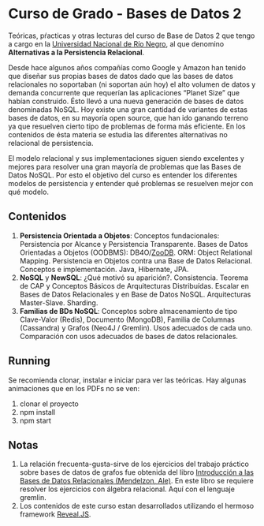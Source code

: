 # Curso de Grado - Bases de Datos 2

Teóricas, pŕacticas y otras lecturas del curso de Base de Datos 2 que tengo a cargo en la [Universidad Nacional de Río Negro](http://sedeatlantica.unrn.edu.ar/), al que denomino **Alternativas a la Persistencia Relacional**.

Desde hace algunos años compañías como Google y Amazon han tenido que diseñar sus propias bases de datos dado que las bases de datos relacionales no soportaban (ni soportan aún hoy) el alto volumen de datos y demanda concurrente que requerían las aplicaciones “Planet Size” que habían construido. Ésto llevó a una nueva generación de bases de datos denominadas NoSQL. Hoy existe una gran cantidad de variantes de estas bases de datos, en su mayoría open source, que han ido ganando terreno ya que resuelven cierto tipo de problemas de forma más eficiente. En los contenidos de ésta materia se estudia las diferentes alternativas no relacional de persistencia.

El modelo relacional y sus implementaciones siguen siendo excelentes y mejores para resolver una gran mayoría de problemas que las Bases de Datos NoSQL. Por esto el objetivo del curso es entender los diferentes modelos de persistencia y entender qué problemas se resuelven mejor con qué modelo.

## Contenidos
1. **Persistencia Orientada a Objetos**: Conceptos fundacionales: Persistencia por Alcance y Persistencia Transparente. Bases de Datos Orientadas a Objetos (OODBMS): DB4O/[ZooDB](https://github.com/tzaeschke/zoodb).
ORM: Object Relational Mapping. Persistencia en Objetos contra una Base de Datos Relacional. Conceptos e implementación. Java, Hibernate, JPA.
2. **NoSQL** y **NewSQL**: ¿Qué motivó su aparición?. Consistencia. Teorema de CAP y Conceptos Básicos de Arquitecturas Distribuídas. Escalar en Bases de Datos Relacionales y en Base de Datos NoSQL. Arquitecturas Master-Slave. Sharding.
3. **Familias de BDs NoSQL**: Conceptos sobre almacenamiento de tipo Clave-Valor (Redis), Documento (MongoDB), Familia de Columnas (Cassandra) y Grafos (Neo4J / Gremlin). Usos adecuados de cada uno. Comparación con usos adecuados de bases de datos relacionales.
## Running
Se recomienda clonar, instalar e iniciar para ver las teóricas. Hay algunas animaciones que en los PDFs no se ven:
1. clonar el proyecto
2. npm install
3. npm start
## Notas
1. La relación frecuenta-gusta-sirve de los ejercicios del trabajo práctico sobre bases de datos de grafos fue obtenida del libro [Introducción a las Bases de Datos Relacionales (Mendelzon, Ale)](https://www.researchgate.net/publication/31710071_Introduccion_a_las_bases_de_datos_relacionales_A_Mendelzon_J_Ale). En este libro se requiere resolver los ejercicios con álgebra relacional. Aquí con el lenguaje gremlin.
2. Los contenidos de este curso estan desarrollados utilizando el hermoso framework [Reveal.JS](http://revealjs.com).
